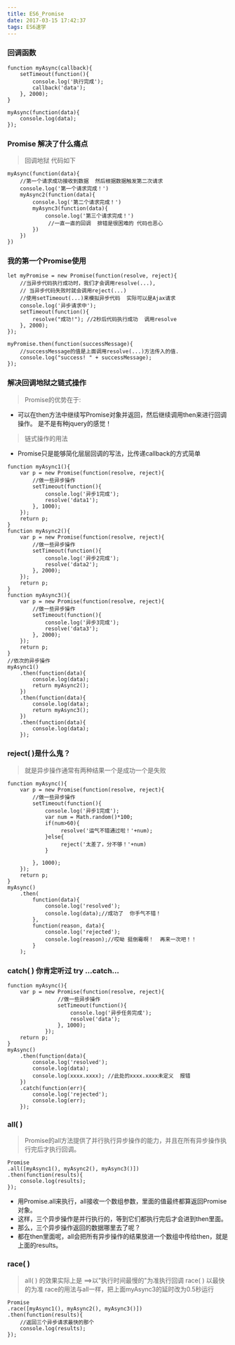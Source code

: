 ```yaml
---
title: ES6_Promise
date: 2017-03-15 17:42:37
tags: ES6速学
---
```


### 回调函数
```
function myAsync(callback){
    setTimeout(function(){
        console.log('执行完成');
        callback('data');
    }, 2000);
}

myAsync(function(data){
    console.log(data);
});
```

### Promise 解决了什么痛点 
> 回调地狱   代码如下
```
myAsync(function(data){
    //第一个请求成功接收到数据  然后根据数据触发第二次请求
    console.log('第一个请求完成！')
    myAsync2(function(data){
        console.log('第二个请求完成！')
        myAsync3(function(data){
            console.log('第三个请求完成！')
             //一直一直的回调  排错是很困难的 代码也恶心
        })
    })
})
```
### 我的第一个Promise使用
```
let myPromise = new Promise(function(resolve, reject){
    //当异步代码执行成功时，我们才会调用resolve(...),
    // 当异步代码失败时就会调用reject(...)
    //使用setTimeout(...)来模拟异步代码  实际可以是Ajax请求
    console.log('异步请求中');
    setTimeout(function(){
        resolve("成功!"); //2秒后代码执行成功  调用resolve
    }, 2000);
});

myPromise.then(function(successMessage){
    //successMessage的值是上面调用resolve(...)方法传入的值.
    console.log("success! " + successMessage);
});
```
### 解决回调地狱之链式操作
> Promise的优势在于:
- 可以在then方法中继续写Promise对象并返回，然后继续调用then来进行回调操作。 是不是有种jquery的感觉！
        
> 链式操作的用法
- Promise只是能够简化层层回调的写法，比传递callback的方式简单
```
function myAsync1(){
    var p = new Promise(function(resolve, reject){
        //做一些异步操作
        setTimeout(function(){
            console.log('异步1完成');
            resolve('data1');
        }, 1000);
    });
    return p;            
}
function myAsync2(){
    var p = new Promise(function(resolve, reject){
        //做一些异步操作
        setTimeout(function(){
            console.log('异步2完成');
            resolve('data2');
        }, 2000);
    });
    return p;            
}
function myAsync3(){
    var p = new Promise(function(resolve, reject){
        //做一些异步操作
        setTimeout(function(){
            console.log('异步3完成');
            resolve('data3');
        }, 2000);
    });
    return p;            
}
//依次的异步操作
myAsync1()
    .then(function(data){
        console.log(data);
        return myAsync2();
    })
    .then(function(data){
        console.log(data);
        return myAsync3();
    })
    .then(function(data){
        console.log(data);
    });
```
### reject( )是什么鬼？
> 就是异步操作通常有两种结果一个是成功一个是失败
```
function myAsync(){
    var p = new Promise(function(resolve, reject){
        //做一些异步操作
        setTimeout(function(){
            console.log('异步1完成');
            var num = Math.random()*100;
            if(num>60){
                 resolve('运气不错通过啦！'+num);
            }else{
                 reject('太差了，分不够！'+num)
            }
           
        }, 1000);
    });
    return p;            
}
myAsync()
    .then(
        function(data){
            console.log('resolved');
            console.log(data);//成功了  你手气不错！
        }, 
        function(reason, data){
            console.log('rejected');
            console.log(reason);//哎呦 挺倒霉啊！  再来一次吧！！
        }
    );
```
### catch( ) 你肯定听过 try ...catch...
```
function myAsync(){
    var p = new Promise(function(resolve, reject){
                //做一些异步操作
                setTimeout(function(){
                    console.log('异步任务完成');
                    resolve('data');
                }, 1000);
            });
    return p;    
}
myAsync()
    .then(function(data){
        console.log('resolved');
        console.log(data);
        console.log(xxxx.xxxx); //此处的xxxx.xxxx未定义  报错
    })
    .catch(function(err){
        console.log('rejected');
        console.log(err);
    });
```
### all( ) 
> Promise的all方法提供了并行执行异步操作的能力，并且在所有异步操作执行完后才执行回调。

```
Promise
.all([myAsync1(), myAsync2(), myAsync3()])
.then(function(results){
    console.log(results);
});
```
- 用Promise.all来执行，all接收一个数组参数，里面的值最终都算返回Promise对象。
- 这样，三个异步操作是并行执行的，等到它们都执行完后才会进到then里面。
- 那么，三个异步操作返回的数据哪里去了呢？
- 都在then里面呢，all会把所有异步操作的结果放进一个数组中传给then，就是上面的results。

### race( )
> all( ) 的效果实际上是 ==>以"执行时间最慢的"为准执行回调
> race( ) 以最快的为准
race的用法与all一样，把上面myAsync3的延时改为0.5秒运行
```
Promise
.race([myAsync1(), myAsync2(), myAsync3()])
.then(function(results){
    //返回三个异步请求最快的那个
    console.log(results);
});
```












